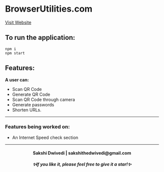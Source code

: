 # BrowserUtilities.com



[Visit Website](https://let-us-code.herokuapp.com/login "Welcome to BrowserUtilities.com")

## To run the application:

`npm i` <br />
`npm start`

## Features:

**A user can:** <br />
- Scan QR Code  <br />
- Generate QR Code </br>
- Scan QR Code through camera </br>
- Generate passwords </br>
- Shorten URLs.

---

### Features being worked on:
- An Internet Speed check section

---
<h4 align="center">Sakshi Dwivedi | sakshithedwivedi@gmail.com</h4>
<h5 align="center">✨If you like it, please feel free to give it a star!✨</h5>
